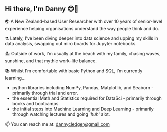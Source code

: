 ## Hi there, I'm Danny 😊🤙


🌏 A New Zealand–based User Researcher with over 10 years of senior-level experience helping organisations understand the way people think and do.

⚗ Lately, I’ve been diving deeper into data science and upping my skills in data analysis, swapping out miro boards for Jupyter notebooks.

🏝 Outside of work, I’m usually at the beach with my family, chasing waves, sunshine, and that mythic work–life balance.

📚 Whilst I'm comfortable with basic Python and SQL, I’m currently learning...
- python libraries including NumPy, Pandas, Matplotlib, and Seaborn - primarily through trial and error.
- the essential Math and Statistics required for DataSci - primarily through books and bootcamps.
- the initial steps into Machine Learning and Deep Learning - primarily through watching lectures and going '_huh_' alot. 

📫 You can reach me at: dannycledger@gmail.com
